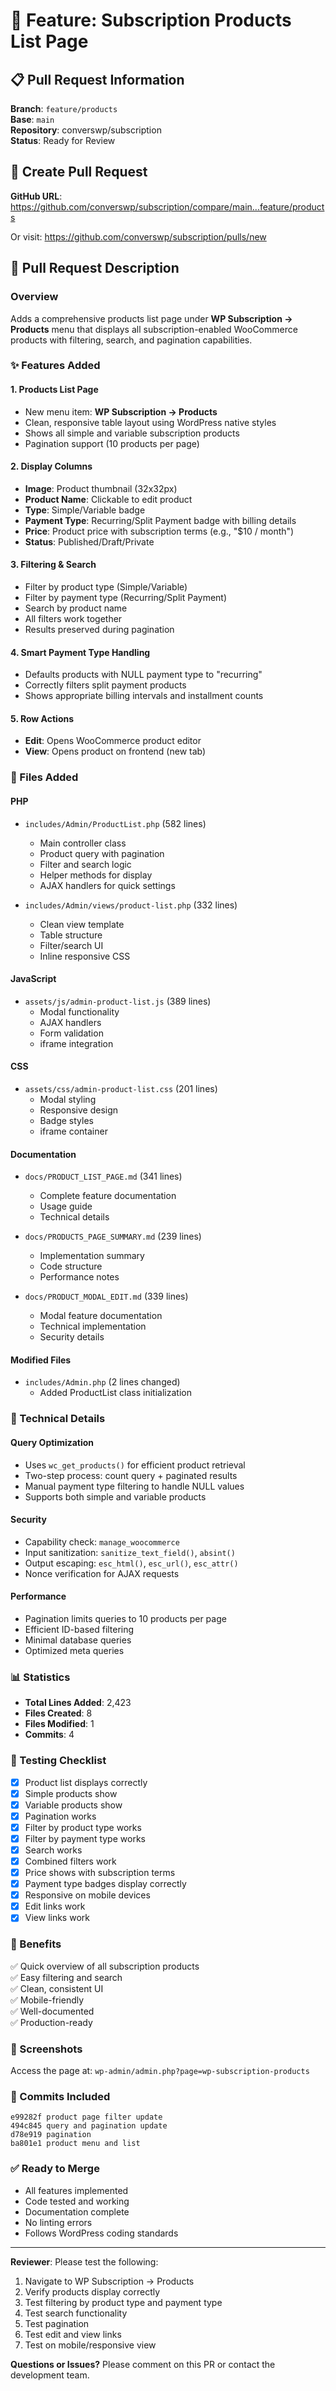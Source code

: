 # 🎉 Feature: Subscription Products List Page

## 📋 Pull Request Information

**Branch**: `feature/products`  
**Base**: `main`  
**Repository**: converswp/subscription  
**Status**: Ready for Review

## 🔗 Create Pull Request

**GitHub URL**: https://github.com/converswp/subscription/compare/main...feature/products

Or visit: https://github.com/converswp/subscription/pulls/new

## 📝 Pull Request Description

### Overview

Adds a comprehensive products list page under **WP Subscription → Products** menu that displays all subscription-enabled WooCommerce products with filtering, search, and pagination capabilities.

### ✨ Features Added

#### 1. **Products List Page**

- New menu item: **WP Subscription → Products**
- Clean, responsive table layout using WordPress native styles
- Shows all simple and variable subscription products
- Pagination support (10 products per page)

#### 2. **Display Columns**

- **Image**: Product thumbnail (32x32px)
- **Product Name**: Clickable to edit product
- **Type**: Simple/Variable badge
- **Payment Type**: Recurring/Split Payment badge with billing details
- **Price**: Product price with subscription terms (e.g., "$10 / month")
- **Status**: Published/Draft/Private

#### 3. **Filtering & Search**

- Filter by product type (Simple/Variable)
- Filter by payment type (Recurring/Split Payment)
- Search by product name
- All filters work together
- Results preserved during pagination

#### 4. **Smart Payment Type Handling**

- Defaults products with NULL payment type to "recurring"
- Correctly filters split payment products
- Shows appropriate billing intervals and installment counts

#### 5. **Row Actions**

- **Edit**: Opens WooCommerce product editor
- **View**: Opens product on frontend (new tab)

### 📁 Files Added

#### PHP

- `includes/Admin/ProductList.php` (582 lines)
  - Main controller class
  - Product query with pagination
  - Filter and search logic
  - Helper methods for display
  - AJAX handlers for quick settings

- `includes/Admin/views/product-list.php` (332 lines)
  - Clean view template
  - Table structure
  - Filter/search UI
  - Inline responsive CSS

#### JavaScript

- `assets/js/admin-product-list.js` (389 lines)
  - Modal functionality
  - AJAX handlers
  - Form validation
  - iframe integration

#### CSS

- `assets/css/admin-product-list.css` (201 lines)
  - Modal styling
  - Responsive design
  - Badge styles
  - iframe container

#### Documentation

- `docs/PRODUCT_LIST_PAGE.md` (341 lines)
  - Complete feature documentation
  - Usage guide
  - Technical details

- `docs/PRODUCTS_PAGE_SUMMARY.md` (239 lines)
  - Implementation summary
  - Code structure
  - Performance notes

- `docs/PRODUCT_MODAL_EDIT.md` (339 lines)
  - Modal feature documentation
  - Technical implementation
  - Security details

#### Modified Files

- `includes/Admin.php` (2 lines changed)
  - Added ProductList class initialization

### 🔧 Technical Details

#### Query Optimization

- Uses `wc_get_products()` for efficient product retrieval
- Two-step process: count query + paginated results
- Manual payment type filtering to handle NULL values
- Supports both simple and variable products

#### Security

- Capability check: `manage_woocommerce`
- Input sanitization: `sanitize_text_field()`, `absint()`
- Output escaping: `esc_html()`, `esc_url()`, `esc_attr()`
- Nonce verification for AJAX requests

#### Performance

- Pagination limits queries to 10 products per page
- Efficient ID-based filtering
- Minimal database queries
- Optimized meta queries

### 📊 Statistics

- **Total Lines Added**: 2,423
- **Files Created**: 8
- **Files Modified**: 1
- **Commits**: 4

### 🧪 Testing Checklist

- [x] Product list displays correctly
- [x] Simple products show
- [x] Variable products show
- [x] Pagination works
- [x] Filter by product type works
- [x] Filter by payment type works
- [x] Search works
- [x] Combined filters work
- [x] Price shows with subscription terms
- [x] Payment type badges display correctly
- [x] Responsive on mobile devices
- [x] Edit links work
- [x] View links work

### 🎯 Benefits

✅ Quick overview of all subscription products  
✅ Easy filtering and search  
✅ Clean, consistent UI  
✅ Mobile-friendly  
✅ Well-documented  
✅ Production-ready

### 📸 Screenshots

Access the page at: `wp-admin/admin.php?page=wp-subscription-products`

### 🔄 Commits Included

```
e99282f product page filter update
494c845 query and pagination update
d78e919 pagination
ba801e1 product menu and list
```

### ✅ Ready to Merge

- All features implemented
- Code tested and working
- Documentation complete
- No linting errors
- Follows WordPress coding standards

---

**Reviewer**: Please test the following:

1. Navigate to WP Subscription → Products
2. Verify products display correctly
3. Test filtering by product type and payment type
4. Test search functionality
5. Test pagination
6. Test edit and view links
7. Test on mobile/responsive view

**Questions or Issues?**
Please comment on this PR or contact the development team.
